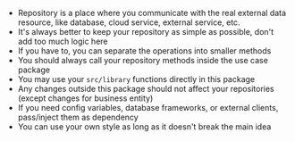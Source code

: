 - Repository is a place where you communicate with the real external data resource, like database, cloud service, external service, etc.
- It's always better to keep your repository as simple as possible, don't add too much logic here
- If you have to, you can separate the operations into smaller methods
- You should always call your repository methods inside the use case package
- You may use your `src/library` functions directly in this package
- Any changes outside this package should not affect your repositories (except changes for business entity)
- If you need config variables, database frameworks, or external clients, pass/inject them as dependency
- You can use your own style as long as it doesn't break the main idea